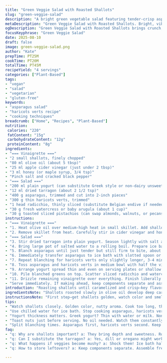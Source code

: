 ```yaml
---
title: "Green Veggie Salad with Roasted Shallots"
slug: "green-veggie-salad"
description: "A bright green vegetable salad featuring tender-crisp asparagus and snap haricots verts tossed with roasted shallot vinaigrette and a creamy tarragon yogurt layer. Toasted sliced pistachios bring crunch; radicchio adds bitter contrast. Fresh herbs elevate the simple seasonal flavors. Few swaps, careful timing, and cold shocks keep texture vibrant without mushiness. The key is in the roasting of shallots until golden brown and the balance of tangy cider vinegar with a hint of sweetness. Perfect for a fresh, gluten-free, vegetarian main course."
metaDescription: "Green Veggie Salad with Roasted Shallots. Bright, vibrant, and fresh; packed with crunch and flavor. A delightful vegetarian main with texture."
ogDescription: "Green Veggie Salad with Roasted Shallots brings crunch, flavor, and freshness. Bright and vibrant, it is a satisfying vegetarian dish."
focusKeyphrase: "Green Veggie Salad"
date: 2025-08-10
draft: false
image: green-veggie-salad.png
author: "Kate"
prepTime: PT25M
cookTime: PT20M
totalTime: PT45M
recipeYield: "4 servings"
categories: ["Plant-Based"]
tags:
- "vegan"
- "salad"
- "vegetarian"
- "gluten-free"
keywords:
- "asparagus salad"
- "haricots verts recipe"
- "cooking techniques"
breadcrumb: ["Home", "Recipes", "Plant-Based"]
nutrition: 
 calories: "220"
 fatContent: "15g"
 carbohydrateContent: "12g"
 proteinContent: "8g"
ingredients:
- "=== Vinaigrette ==="
- "2 small shallots, finely chopped"
- "80 ml olive oil (about 5 tbsp)"
- "25 ml apple cider vinegar (just under 2 tbsp)"
- "3 ml honey (or maple syrup, 3/4 tsp)"
- "Pinch salt and cracked black pepper"
- "=== Salad ==="
- "200 ml plain yogurt (can substitute Greek style or non-dairy unsweetened coconut yogurt)"
- "12 ml dried tarragon (about 2 1/2 tsp)"
- "400 g asparagus, trimmed and cut into 2-inch pieces"
- "300 g thin haricots verts, trimmed"
- "1 head radicchio, thinly sliced (substitute Belgian endive if needed)"
- "30 g fresh watercress or baby arugula (about 1 cup)"
- "30 g toasted sliced pistachios (can swap almonds, walnuts, or pecans)"
instructions:
- "=== Vinaigrette ==="
- "1. Heat olive oil over medium-high heat in small skillet. Add shallots and cook, stirring frequently, until deep golden brown and crisp at edges, 7-9 minutes. Listen for light sizzling sounds; watch for browning but avoid burning. If it burns, discard and start fresh—you need clean caramelization."
- "2. Remove skillet from heat. Carefully stir in cider vinegar and honey. Return to stove briefly, bring to gentle boil for 10 seconds to marry flavors. Set aside to cool. Season with salt and pepper to taste."
- "=== Salad ==="
- "3. Stir dried tarragon into plain yogurt. Season lightly with salt and pepper. Let rest at room temperature to allow herbs to seep through. If yogurt is thick, loosen with splash of water or milk; it should spread easily."
- "4. Bring large pot of salted water to a rolling boil. Prepare ice bath alongside."
- "5. Blanch asparagus until just tender but still firm to bite, about 2-3 minutes depending on thickness. You want a snap when bitten, vibrant green color—overcooking will dull color and turn mushy."
- "6. Immediately transfer asparagus to ice bath with slotted spoon or tongs. This shocks veggies, halts cooking, preserves color and crunch. Drain well and pat dry with kitchen towel."
- "7. Repeat blanching for haricots verts only slightly longer, 3-4 minutes. Same ice plunge, dry off."
- "8. Toss asparagus and haricots verts in medium bowl with half the vinaigrette. Add salt and cracked pepper. Stir gently to coat but not bruise."
- "9. Arrange yogurt spread thin and even on serving plates or shallow bowls."
- "10. Pile blanched greens on top. Scatter sliced radicchio and watercress alongside for bitter brightness and peppery bite."
- "11. Drizzle remaining vinaigrette over everything. Finish liberally with toasted pistachios for crunch and nuttiness."
- "Serve immediately. If making ahead, keep components separate and assemble just before serving to avoid sogginess."
introduction: "Roasting shallots until caramelized and crisp—key flavor foundation here. Watch closely, can turn bitter fast. That sizzle under your spatula, aroma turns nutty, luscious. Vinaigrette needs that punch of acid but balanced with something sweet to tame sharp edges. Tarragon folded into creamy yogurt makes a herby cushion for fresh green veggies. Asparagus and fine haricots verts—blast them briefly in boiling salted water until vibrant green with bite, then shock in ice water—stop those cooking fingers! Texture matters. Throw in some peppery watercress, a sweet bitterness from radicchio instead of the usual endive. Toasted pistachios swap almonds for an earthier, buttery crunch. Timing shifts a bit; trust eyes and bite, not just clock. Keep it bright, keep it clean. Proudly vegetarian, naturally gluten-free, no fuss."
ingredientsNote: "Shallots roasted slowly in olive oil develop deep caramelization but watch carefully—too long, they burn and ruin the vinaigrette. If out of cider vinegar, white wine or rice vinegar can stand in, but reduce quantity slightly to avoid overpowering acidity. Honey or maple syrup softens the sharpness naturally; skip sugar in favor of these more nuanced sweeteners. Yogurt choice changes texture and tang; a thick Greek style saturates but may need thinning. Non-dairy alternative works but flavor weakens. Radicchio adds bitter notes missing from traditional endive—try both to see which punch suits you. Toast nuts just before serving for fresh aroma. Dry roast on skillet, no oil needed, watching constantly to avoid burning. Keep your greens crisp by shocking immediately after blanching; skip ice bath, you’ll lose color and snap. Pistachios swap for almonds or toasted walnuts for a different crunch dimension."
instructionsNote: "First step—get shallots golden, watch color and smell. Stop cooking before dark brown; residual heat finishes the job when vinegar hits. Quick boil after adding vinegar and honey seals flavors fast with minimal cooking time. Layer yogurt and tarragon early to let herb release, but keep cold so it doesn’t separate. Blanch asparagus and haricots verts in same water but sequentially—different cook times. Use tongs, hold for bite test—the snap, color, firmness tell all. Ice bath must be ice cold—don't just use cold tap water. Drain well; water leftover will dilute yolk. Toss veggies gently with half vinaigrette to coat evenly without bruising. Build salad on plates by layering yogurt spread first—helps with serving, keeps salad moist but prevents sogginess. Drizzle remaining vinaigrette last; adds freshness and shine. Sprinkle nuts just before serving to avoid softening. Make components ahead only if needed, assemble fresh—salad softness kills texture. Master these stages, and the salad sings."
tips:
- "Watch shallots closely. Golden color, nutty aroma. Cook too long, they burn. Cool immediately after vinegar. This preserves balance."
- "Use chilled water for ice bath. Stop cooking asparagus, haricots verts instantly. Quick transfer with slotted spoon. Vital for color."
- "Yogurt thickness matters. Greek yogurt? Thin with water or milk. Non-dairy options available but flavor weakens. Stay alert on texture."
- "Toast nuts just before serving. No oil needed. Watch them constantly. Burn quickly! Adds aroma, crunch; freshness is key in dishes."
- "Split blanching times. Asparagus first, haricots verts second. Keep pot boiling. Test snap for doneness. Don’t rush; check color often."
faq:
- "q: Why are shallots important? a: They bring depth and sweetness. Roast until golden. If burnt, flavors turn bitter; better to start over."
- "q: Can I substitute the tarragon? a: Yes, dill or oregano might work. Adjust amounts, taste as you go. Fresh herbs are key."
- "q: What happens if veggies become mushy? a: Shock them! Ice bath halts cooking, preserves crunch. Time is critical, don’t skip."
- "q: How to store leftovers? a: Keep components separate. Assemble fresh right before serving. Otherwise, sogginess kills the texture."

---
```


